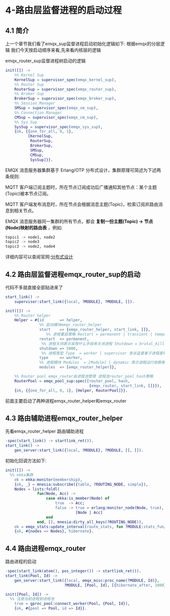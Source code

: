 # 4-路由层监督进程的启动过程
## 4.1 简介

上一个章节我们看了emqx_sup监督进程启动初始化逻辑如下: 根据emqx的分层逻辑 我们今天按启动顺序来看,先来看内核层的逻辑

emqx_router_sup监督进程树启动的逻辑

```erlang
init([]) ->
    %% Kernel Sup
    KernelSup = supervisor_spec(emqx_kernel_sup),
    %% Router Sup
    RouterSup = supervisor_spec(emqx_router_sup),
    %% Broker Sup
    BrokerSup = supervisor_spec(emqx_broker_sup),
    %% Session Manager
    SMSup = supervisor_spec(emqx_sm_sup),
    %% Connection Manager
    CMSup = supervisor_spec(emqx_cm_sup),
    %% Sys Sup
    SysSup = supervisor_spec(emqx_sys_sup),
    {ok, {{one_for_all, 0, 1},
          [KernelSup,
           RouterSup,
           BrokerSup,
           SMSup,
           CMSup,
           SysSup]}}.
```



EMQX 消息服务器集群基于 Erlang/OTP 分布式设计，集群原理可简述为下述两条规则:

MQTT 客户端订阅主题时，所在节点订阅成功后广播通知其他节点：某个主题(Topic)被本节点订阅。

MQTT 客户端发布消息时，所在节点会根据消息主题(Topic)，检索订阅并路由消息到相关节点。

EMQX 消息服务器同一集群的所有节点，都会 **复制一份主题(Topic) -> 节点(Node)映射的路由表** ，例如:

```bash
topic1 -> node1, node2
topic2 -> node3
topic3 -> node2, node4
```

详细内容可以查阅官网:[分布式设计](https://www.emqx.io/docs/zh/v4.4/getting-started/cluster.html#emqx-%E5%88%86%E5%B8%83%E9%9B%86%E7%BE%A4%E8%AE%BE%E8%AE%A1)



## 4.2 路由层监督进程emqx_router_sup的启动

代码不多就直接全部贴进来了

```erlang
start_link() ->
    supervisor:start_link({local, ?MODULE}, ?MODULE, []).

init([]) ->
    %% Router helper
    Helper = #{id       => helper,
               %% 启动模块emqx_router_helper
               start    => {emqx_router_helper, start_link, []},
                  %% 进程重启策略 Restart = permanent | transient | temporary 表示进程遇到错误之后是否重启 permanent	遇到任何错误导致进程终止就重启 ,temporary	进程永远都不重启 transient	只有进程异常终止的时候会被重启
               restart  => permanent,
                %% 进程关闭表示采用什么手段来关闭进程 Shutdown = brutal_kill | int() >= 0 | infinity brutal_kill	立刻强制关闭进程int() >= 0	等待多少毫秒后强制关闭进程 infinity	当子进程也是监督者时使用，意思是给足够时间让子进程重启
               shutdown => 5000,
                %% 进程类型 Type  = worker | supervisor 告诉监督者子进程是哪种类型的进程，工作进程，还是监督进程？
               type     => worker,
               %% 进程模块 Modules  = [Module] | dynamic 表示进程运行依赖哪些模块，仅在代码热更新时使用。使用dynamic的情况是当使用了 Erlang/OTP 发布（Release）等功能，使得Erlang/OTP 可以判断在热更新时需要哪些模块
               modules  => [emqx_router_helper]},

    %% Router pool emqx_router由进程池管理 进程池router_pool hash策略
    RouterPool = emqx_pool_sup:spec([router_pool, hash,
                                     {emqx_router, start_link, []}]),
    {ok, {{one_for_all, 0, 1}, [Helper, RouterPool]}}.
```
前面主要启动了两种进程emqx_router_helper和emqx_router


## 4.3 路由辅助进程emqx_router_helper
先看emqx_router_helper 路由辅助进程

```erlang
-spec(start_link() -> startlink_ret()).
start_link() ->
    gen_server:start_link({local, ?MODULE}, ?MODULE, [], []).
```

初始化回调方法如下:

```erlang
init([]) ->
  %% ekka集群
    ok = ekka:monitor(membership),
    {ok, _} = mnesia:subscribe({table, ?ROUTING_NODE, simple}),
    Nodes = lists:foldl(
              fun(Node, Acc) ->
                  case ekka:is_member(Node) of
                      true  -> Acc;
                      false -> true = erlang:monitor_node(Node, true),
                               [Node | Acc]
                  end
              end, [], mnesia:dirty_all_keys(?ROUTING_NODE)),
    ok = emqx_stats:update_interval(route_stats, fun ?MODULE:stats_fun/0),
    {ok, #{nodes => Nodes}, hibernate}.
```

## 4.4 路由进程emqx_router

路由进程的启动

```erlang
-spec(start_link(atom(), pos_integer()) -> startlink_ret()).
start_link(Pool, Id) ->
    gen_server:start_link({local, emqx_misc:proc_name(?MODULE, Id)},
                          ?MODULE, [Pool, Id], [{hibernate_after, 1000}]).
```

```erlang
init([Pool, Id]) ->
  %% 注册当前进程到进程池
    true = gproc_pool:connect_worker(Pool, {Pool, Id}),
    {ok, #{pool => Pool, id => Id}}.
```


 
